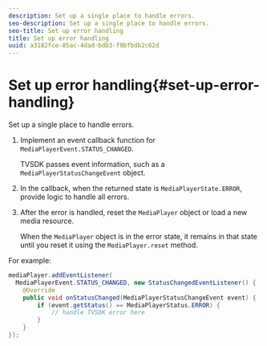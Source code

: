 ```yaml
---
description: Set up a single place to handle errors.
seo-description: Set up a single place to handle errors.
seo-title: Set up error handling
title: Set up error handling
uuid: a3182fce-85ac-4dad-bdb3-f9bfbdb2c62d
---
```


# Set up error handling{#set-up-error-handling}

Set up a single place to handle errors.

1. Implement an event callback function for `MediaPlayerEvent.STATUS_CHANGED`.

   TVSDK passes event information, such as a `MediaPlayerStatusChangeEvent` object.
1. In the callback, when the returned state is `MediaPlayerState.ERROR`, provide logic to handle all errors.
1. After the error is handled, reset the `MediaPlayer` object or load a new media resource.

   When the `MediaPlayer` object is in the error state, it remains in that state until you reset it using the `MediaPlayer.reset` method.

<!--<a id="example_49FF225E92EA494AA06B2E5F26101F4C"></a>-->

For example: 

```java
mediaPlayer.addEventListener( 
  MediaPlayerEvent.STATUS_CHANGED, new StatusChangedEventListener() { 
    @Override 
    public void onStatusChanged(MediaPlayerStatusChangeEvent event) { 
        if (event.getStatus() == MediaPlayerStatus.ERROR) { 
            // handle TVSDK error here 
        } 
    } 
});
```

